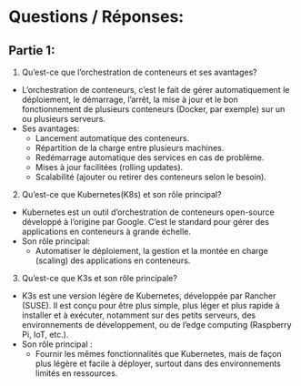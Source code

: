 # Questions / Réponses:
## Partie 1:
1) Qu’est-ce que l’orchestration de conteneurs et ses avantages?
- L’orchestration de conteneurs, c’est le fait de gérer automatiquement le déploiement, le démarrage, l’arrêt, la mise à jour et le bon fonctionnement de plusieurs conteneurs (Docker, par exemple) sur un ou plusieurs serveurs.
- Ses avantages:
    - Lancement automatique des conteneurs.
    - Répartition de la charge entre plusieurs machines.
    - Redémarrage automatique des services en cas de problème.
    - Mises à jour facilitées (rolling updates).
    - Scalabilité (ajouter ou retirer des conteneurs selon le besoin).

2) Qu’est-ce que Kubernetes(K8s) et son rôle principal?
- Kubernetes est un outil d’orchestration de conteneurs open-source développé à l’origine par Google. C’est le standard pour gérer des applications en conteneurs à grande échelle.
- Son rôle principal:
    - Automatiser le déploiement, la gestion et la montée en charge (scaling) des applications en conteneurs.

3) Qu’est-ce que K3s et son rôle principale?
- K3s est une version légère de Kubernetes, développée par Rancher (SUSE). Il est conçu pour être plus simple, plus léger et plus rapide à installer et à exécuter, notamment sur des petits serveurs, des environnements de développement, ou de l’edge computing (Raspberry Pi, IoT, etc.).
- Son rôle principal :
    - Fournir les mêmes fonctionnalités que Kubernetes, mais de façon plus légère et facile à déployer, surtout dans des environnements limités en ressources.